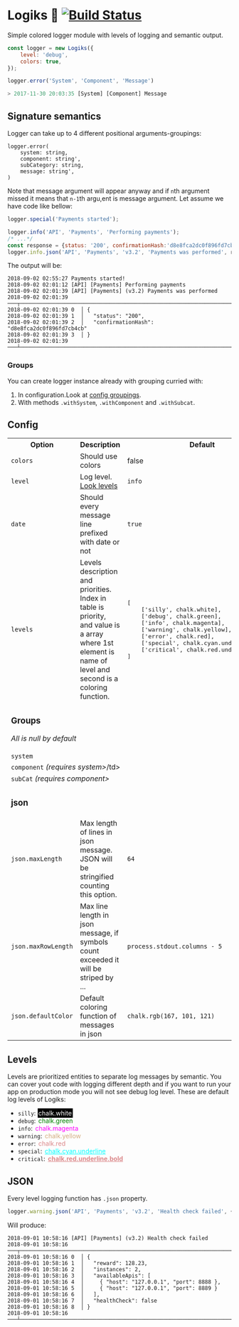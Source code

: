 # Logiks 📝 [![Build Status](https://travis-ci.org/jazzpool/logx.svg?branch=master)](https://travis-ci.org/jazzpool/logx)

Simple colored logger module with levels of logging and semantic output.

```js
const logger = new Logiks({
    level: 'debug',
    colors: true,
});

logger.error('System', 'Component', 'Message')

> 2017-11-30 20:03:35 [System] [Component] Message
```

## Signature semantics

Logger can take up to 4 different positional arguments-groupings:
```
logger.error(
    system: string,
    component: string',
    subCategory: string,
    message: string',
)
```

Note that message argument will appear anyway and if `n`th argument missed it means that `n-1`th argu,ent is message argument.  Let assume we have code like bellow: 


```js
logger.special('Payments started');

logger.info('API', 'Payments', 'Performing payments');
/* ...*/
const response = {status: '200', confirmationHash:'d8e8fca2dc0f896fd7cb4cb'};
logger.info.json('API', 'Payments', 'v3.2', 'Payments was performed', response);
```

The output will be: 

```
2018-09-02 02:55:27 Payments started!
2018-09-02 02:01:12 [API] [Payments] Performing payments
2018-09-02 02:01:39 [API] [Payments] (v3.2) Payments was performed
2018-09-02 02:01:39 ───┬────────────────────────────────────────────────────────────────────────
2018-09-02 02:01:39 0  │ {
2018-09-02 02:01:39 1  │   "status": "200",
2018-09-02 02:01:39 2  │   "confirmationHash": "d8e8fca2dc0f896fd7cb4cb"
2018-09-02 02:01:39 3  │ }
2018-09-02 02:01:39 ───┴────────────────────────────────────────────────────────────────────────
```

### Groups

You can create logger instance already with grouping curried with:
 1. In configuration.Look at <a href="#config-groups">config groupings</a>.
 2. With methods `.withSystem`, `.withComponent` and `.withSubcat`.

## Config

<table>
	<tr>
		<th>Option</th>
		<th>Description</th>
		<th>Default</th>
	</tr>
	<tr>
		<td><code>colors</code></td>
		<td>Should use colors</td>
		<td>false</td>
	</tr>
	<tr>
		<td><code>level</code></td>
		<td>Log level. <a href="#levels">Look levels</a></td>
		<td><code>info</code></td>
	</tr>
	<tr>
		<td><code>date</code></td>
		<td>Should every message line prefixed with date or not</td>
		<td><code>true</code></td>
	</tr>
	<tr>
		<td><code>levels</code></td>
		<td>Levels description and priorities. Index in table is priority, and value is a array where 1st element is name of level and second is a coloring function.</td>
		<td><pre>
[
    ['silly', chalk.white],
    ['debug', chalk.green],
    ['info', chalk.magenta],
    ['warning', chalk.yellow],
    ['error', chalk.red],
    ['special', chalk.cyan.underline],
    ['critical', chalk.red.underline.bold],
]
</pre></td>
	</tr>
	<tr>
		<td colspan=3>
			<h3 id="config-groups">Groups</h3>
			<p><i>All is null by default</i></p>
		</td>
	</tr>
	<tr>
		<td colspan=3><code>system</code></td>
	</tr>
	<tr>
		<td colspan=3><code>component</code> <i>(requires system></i>/td>
	</tr>
	<tr>
		<td colspan=3><code>subCat</code> <i>(requires component></i></td>
	</tr>
	<tr>
		<td colspan=3>
			<h3>json</h3>
		</td>
	</tr>
	<tr>
		<td><code>json.maxLength</code></td>
		<td>Max length of lines in json message. JSON will be stringified counting this option.</td>
		<td><code>64</code></td>
	</tr>
		<tr>
		<td><code>json.maxRowLength</code></td>
		<td>Max line length in json message, if symbols count exceeded it will be striped by ...</td>
		<td><code>process.stdout.columns - 5</code></td>
	</tr>
	<tr>
		<td><code>json.defaultColor</code></td>
		<td>Default coloring function of messages in json</td>
		<td><code>chalk.rgb(167, 101, 121)</code></td>
	</tr>
</table>	

## Levels

Levels are prioritized entities to separate log messages by semantic. You can cover yout code with logging different depth and if you want to run your app on production mode you will not see debug log level. These are default log levels of Logiks: 

 - `silly`: <span style="padding: 2px; color: white; background: black;">chalk.white</span>
 - `debug`: <span style="padding: 2px; color: green;">chalk.green</span>
 - `info`: <span style="padding: 2px; color: magenta;">chalk.magenta</span>
 - `warning`: <span style="padding: 2px; color: #d4ac80;">chalk.yellow</span>
 - `error`: <span style="padding: 2px; color: #db888a;">chalk.red</span>
 - `special`: <span style="padding: 2px; color: cyan; text-decoration: underline;">chalk.cyan.underline</span>
 - `critical`: <span style="padding: 2px; color: #db888a; text-decoration: underline; font-weight: bold;">chalk.red.underline.bold</span>

## JSON

Every level logging function has `.json` property. 

```js
logger.warning.json('API', 'Payments', 'v3.2', 'Health check failed', {"reward":128.23,"instances":2,"availableApis":[{"host":"127.0.0.1","port":8888},{"host":"127.0.0.1","port":8889}],"healthCheck":false})
```

Will produce: 

```
2018-09-01 10:58:16 [API] [Payments] (v3.2) Health check failed
2018-09-01 10:58:16 ───┬───────────────────────────────────────────────────────────────────
2018-09-01 10:58:16 0  │ {
2018-09-01 10:58:16 1  │   "reward": 128.23,
2018-09-01 10:58:16 2  │   "instances": 2,
2018-09-01 10:58:16 3  │   "availableApis": [
2018-09-01 10:58:16 4  │     { "host": "127.0.0.1", "port": 8888 },
2018-09-01 10:58:16 5  │     { "host": "127.0.0.1", "port": 8889 }
2018-09-01 10:58:16 6  │   ],
2018-09-01 10:58:16 7  │   "healthCheck": false
2018-09-01 10:58:16 8  │ }
2018-09-01 10:58:16 ───┴───────────────────────────────────────────────────────────────────
```
